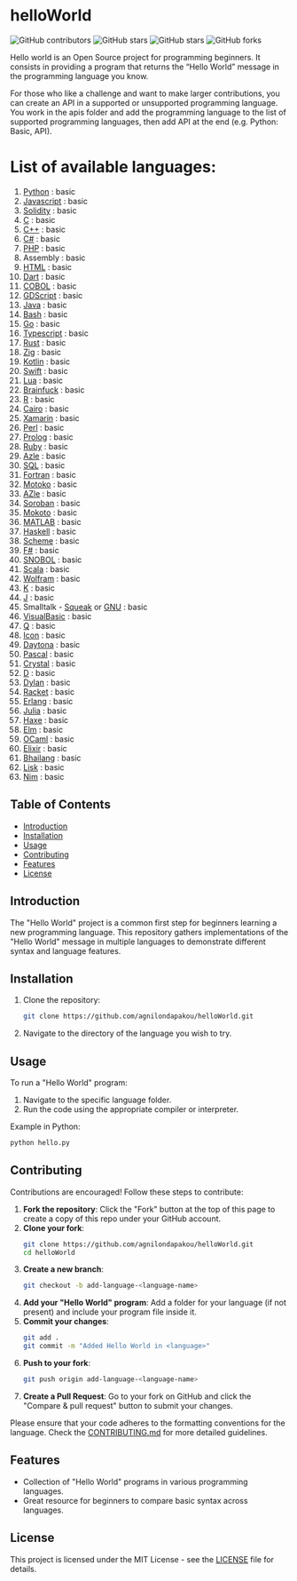 # helloWorld

![GitHub contributors](https://img.shields.io/github/contributors/agnilondapakou/helloWorld)
![GitHub stars](https://img.shields.io/github/issues/agnilondapakou/helloWorld)
![GitHub stars](https://img.shields.io/github/stars/agnilondapakou/helloWorld)
![GitHub forks](https://img.shields.io/github/forks/agnilondapakou/helloWorld)

Hello world is an Open Source project for programming beginners. It consists in providing a program that returns the “Hello World” message in the programming language you know.

For those who like a challenge and want to make larger contributions, you can create an API in a supported or unsupported programming language. You work in the apis folder and add the programming language to the list of supported programming languages, then add API at the end (e.g. Python: Basic, API).

# List of available languages:

1. [Python](https://www.python.org/) : basic
2. [Javascript](https://developer.mozilla.org/en-US/docs/Web/JavaScript) : basic
3. [Solidity](https://soliditylang.org/) : basic
4. [C](https://www.gnu.org/software/gnu-c-manual/gnu-c-manual.html) : basic
5. [C++](https://isocpp.org/) : basic
6. [C#](https://dotnet.microsoft.com/en-us/languages/csharp) : basic
7. [PHP](https://www.php.net/) : basic
8. Assembly : basic
9. [HTML](https://html.spec.whatwg.org/) : basic
10. [Dart](https://dart.dev/) : basic
11. [COBOL](https://www.ibm.com/docs/en/cobol-zos) : basic
12. [GDScript](https://docs.godotengine.org/en/stable/tutorials/scripting/gdscript/index.html) : basic
13. [Java](https://www.oracle.com/java/) : basic
14. [Bash](https://www.gnu.org/software/bash/) : basic
15. [Go](https://go.dev/) : basic
16. [Typescript](https://www.typescriptlang.org/) : basic
17. [Rust](https://www.rust-lang.org/) : basic
18. [Zig](https://ziglang.org/) : basic
19. [Kotlin](https://kotlinlang.org/) : basic
20. [Swift](https://www.swift.org/) : basic
21. [Lua](https://www.lua.org/) : basic
22. [Brainfuck](https://brainfuck.org/) : basic
23. [R](https://www.r-project.org/) : basic
24. [Cairo](https://www.cairo-lang.org/) : basic
25. [Xamarin](https://dotnet.microsoft.com/en-us/apps/xamarin) : basic
26. [Perl](https://www.perl.org/) : basic
27. [Prolog](https://www.swi-prolog.org/) : basic
28. [Ruby](https://www.ruby-lang.org/en/) : basic
29. [Azle](https://demergent-labs.github.io/azle/) : basic
30. [SQL](https://www.iso.org/standard/76583.html) : basic
31. [Fortran](https://fortran-lang.org/) : basic
32. [Motoko](https://internetcomputer.org/docs/current/motoko/main/getting-started/motoko-introduction) : basic
33. [AZle](https://github.com/demergent-labs) : basic
34. [Soroban](https://developers.stellar.org/) : basic
35. [Mokoto](https://internetcomputer.org/docs/current/motoko/main/getting-started/motoko-introduction) : basic
36. [MATLAB](https://www.mathworks.com/products/matlab.html) : basic
37. [Haskell](https://www.haskell.org/) : basic
38. [Scheme](https://www.scheme.org/) : basic
39. [F#](https://fsharp.org/) : basic
40. [SNOBOL](https://www.regressive.org/snobol4/) : basic
41. [Scala](https://www.scala-lang.org/) : basic
42. [Wolfram](https://www.wolfram.com/language/) : basic
43. [K](https://kx.com/) : basic
44. [J](https://www.jsoftware.com/#/) : basic
45. Smalltalk - [Squeak](https://squeak.org/) or [GNU](https://www.gnu.org/software/smalltalk/) : basic
46. [VisualBasic](https://learn.microsoft.com/en-us/dotnet/visual-basic/) : basic
47. [Q](https://code.kx.com/q/) : basic
48. [Icon](https://www2.cs.arizona.edu/icon/) : basic
49. [Daytona](https://daytona.io/) : basic
50. [Pascal](https://www.freepascal.org/) : basic
51. [Crystal](https://www.crystalknows.com/) : basic
52. [D](https://www.d-id.com/api/) : basic
53. [Dylan](https://opendylan.org/) : basic
54. [Racket](https://racket-lang.org/) : basic
55. [Erlang](https://www.erlang.org/) : basic
56. [Julia](https://julialang.org) : basic
57. [Haxe](https://haxe.org/) : basic
58. [Elm](https://guide.elm-lang.org/) : basic
59. [OCaml](https://ocaml.org/) : basic
60. [Elixir](https://elixir-lang.org/) : basic
61. [Bhailang](https://bhailang.js.org) : basic
62. [Lisk](https://docs.lisk.com/) : basic
63. [Nim](https://nim-lang.org/) : basic 

## Table of Contents

- [Introduction](#introduction)
- [Installation](#installation)
- [Usage](#usage)
- [Contributing](#contributing)
- [Features](#features)
- [License](#license)

## Introduction

The "Hello World" project is a common first step for beginners learning a new programming language. This repository gathers implementations of the "Hello World" message in multiple languages to demonstrate different syntax and language features.

## Installation

1. Clone the repository:
   ```bash
   git clone https://github.com/agnilondapakou/helloWorld.git
   ```
2. Navigate to the directory of the language you wish to try.

## Usage

To run a "Hello World" program:

1. Navigate to the specific language folder.
2. Run the code using the appropriate compiler or interpreter.

Example in Python:

```bash
python hello.py
```

## Contributing

Contributions are encouraged! Follow these steps to contribute:

1. **Fork the repository**: Click the "Fork" button at the top of this page to create a copy of this repo under your GitHub account.
2. **Clone your fork**:
   ```bash
   git clone https://github.com/agnilondapakou/helloWorld.git
   cd helloWorld
   ```
3. **Create a new branch**:
   ```bash
   git checkout -b add-language-<language-name>
   ```
4. **Add your "Hello World" program**: Add a folder for your language (if not present) and include your program file inside it.
5. **Commit your changes**:
   ```bash
   git add .
   git commit -m "Added Hello World in <language>"
   ```
6. **Push to your fork**:
   ```bash
   git push origin add-language-<language-name>
   ```
7. **Create a Pull Request**: Go to your fork on GitHub and click the "Compare & pull request" button to submit your changes.

Please ensure that your code adheres to the formatting conventions for the language. Check the [CONTRIBUTING.md](https://github.com/agnilondapakou/helloWorld/blob/main/CONTRIBUTING.md) for more detailed guidelines.

## Features

- Collection of "Hello World" programs in various programming languages.
- Great resource for beginners to compare basic syntax across languages.

## License

This project is licensed under the MIT License - see the [LICENSE](https://github.com/agnilondapakou/helloWorld/blob/main/LICENSE) file for details.
